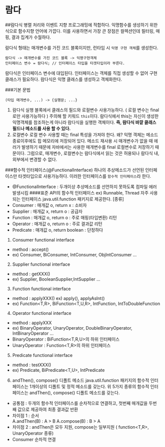 # 람다

##람다식
병렬 처리와 이벤트 지향 프로그래밍에 적합하다.
익명함수를 생성하기 위한 식으로 함수지향 언어에 가깝다.
이를 사용하면서 가장 큰 장점은 컬렉션인데 필터링, 매핑, 결과 집계가 수월하다.

람다식 형태는 매개변수를 가진 코드 블록이지만, 런타임 시 `익명 구현 객체`를 생성한다.
```
람다식 -> 매개변수를 가진 코드 블록 -> 익명구현객체
인터페이스 변수 = 람다식; // 인터페이스 타입을 타겟타입이라 부른다.
```
람다식은 인터페이스 변수에 대입된다. 인터페이스는 객체를 직접 생성할 수 없어 구현 클래스가 필요하다.
람다식은 익명 클래스를 생성하고 객체화한다.

###기본 문법
```
(타입 매개변수, ...) -> {실행문; ...}
```
1. 람다식 실행 블록에서 클래스의 필드와 로컬변수 사용가능하다. ( 로컬 변수는 final로만 사용가능하다 )
주의해 할 키워드 `this`이다.
람다식에서 this는 자신이 생성한 익명객체를 참조하는게 아니라 람다식을 실행한 객체이다.
__즉, 람다식 바깥 클래스 필드나 메소드를 사용 할 수 있다.__
2. 로컬변수
로컬 변수 사용할 때는 final 특성을 가져야 한다. 왜? 익명 객체는 메소드 종료이후에도 힙 메모리에 저장되어 있다.
메소드 재사용 시 매개변수가 없을 때 에러가 발생하기 때문에 자바에서는 사용한 매개변수를 final 로컬변수로 저장하기 때문이다.
그럼으로, 매개변수, 로컬변수는 람다식에서 읽는 것은 허용되나 람다식 내,외부에서 변경할 수 없다.

###함수적 인터페이스(@FunctionalInterface)
하나의 추상메소드가 선언된 인터페이스만 타겟타입으로 사용가능하다. 이러한 인터페이스를 `함수적 인터페이스`라 한다.
- @FunctionalInterface  : 두개이상 추상메소드를 선언하지 못하도록 컴파일 에러 발생시킴
####표준 API의 함수적 인터페이스
ex) Runnable, Thread
자주 사용되는 인터페이스 java.util.function 패키지로 제공한다.
[종류]
- Consumer : 매개값 o, return x : 소비자
- Supplier : 매개값 x, return o : 공급자
- Function : 매개값 o, return o : 주로 매핑(타입변환) 리턴
- Operator : 매개값 o, return o : 주로 결과값 리턴
- Predicate : 매개값 o, return boolean : 단정하다

1. Consumer functional interface
- method : accept()
- ex) Consumer, BiConsumer, IntConsumer, ObjIntConsumer<T> ...

2. Supplier functional interface
- method : getXXX()
- ex) Supplier<T>, BooleanSupplier,IntSupplier ...

3. Function functional interface
- method :  applyXXX()
ex) apply(), applyAsInt()
- ex) Function<T,R>, BiFunction<T,U,R>, IntFunction<R>, IntToDoubleFunction

4. Operator functional interface
- method : applyXXX
- ex) BinaryOperator<T>, UnaryOperator<T>, DoubleBinaryOperator, IntBinaryOperator ...
- BinaryOperator<T> : BiFunction<T,R,U>의 하위 인터페이스
- UnaryOperator<T>  : Function<T,R>의 하위 인터페이스

5. Predicate functional interface
- method : testXXX()
- ex) Predicate<T>, BiPredicate<T,U>, IntPredicate

6. andThen(), compose() 디폴트 메소드
java.util.function 패키지의 함수적 인터페이스는 1개이상의 디폴트 및 정적 메소드를 갖는다.
위 5가지 종류의 함수적 인터페이스는 andThen(), compose() 디폴트 메소드를 갖는다.
- 공통점 : 두개의 함수적 인터페이스를 순차적으로 연결하고, 첫번째 매개값을 두번째 값으로 제공하여 최종 결과값 반환
- 차이점 1 : 순서  
A.andThen(B) : A > B
A.compose(B) : B > A
- 차이점 2 : andThen은 모두 지원, compose는 일부지원 ( function<T,R>, UnaryOperator 종류)
- Consumer 순차적 연결
